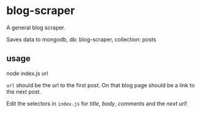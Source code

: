 blog-scraper
================

A general blog scraper.

Saves data to mongodb, db: blog-scraper, collection: posts
 
## usage

node index.js url

`url` should be the url to the first post. On that blog page should be a link to the next post.

Edit the selectors in `index.js` for *title*, *body*, *comments* and the *next url*!
